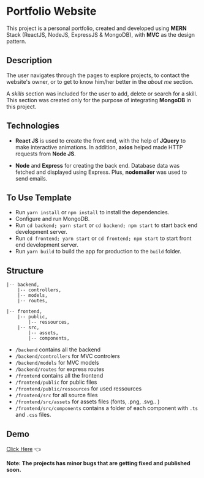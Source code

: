 # Portfolio Website

This project is a personal portfolio, created and developed using **MERN** Stack (ReactJS, NodeJS, ExpressJS & MongoDB), with **MVC** as the design pattern.

## Description

The user navigates through the pages to explore projects, to contact the website's owner, or to get to know him/her better in the _about me_ section.

A _skills_ section was included for the user to add, delete or search for a skill. This section was created only for the purpose of integrating **MongoDB** in this project.

## Technologies

- **React JS** is used to create the front end, with the help of **JQuery** to make interactive animations. In addition, **axios** helped made HTTP requests from **Node JS**.

- **Node** and **Express** for creating the back end. Database data was fetched and displayed using Express. Plus, **nodemailer** was used to send emails.

## To Use Template

- Run `yarn install` or `npm install` to install the dependencies.
- Configure and run MongoDB.
- Run `cd backend; yarn start` or `cd backend; npm start` to start back end development server.
- Run `cd frontend; yarn start` or `cd frontend; npm start` to start front end development server.
- Run `yarn build` to build the app for production to the `build` folder.

## Structure

```
|-- backend,
    |-- controllers,
    |-- models,
    |-- routes,

|-- frontend,
    |-- public,
        |-- ressources,
    |-- src,
        |-- assets,
        |-- components,

```

- `/backend` contains all the backend
- `/backend/controllers` for MVC controlers
- `/backend/models` for MVC models
- `/backend/routes` for express routes
- `/frontend` contains all the frontend
- `/frontend/public` for public files
- `/frontend/public/ressources` for used ressources
- `/frontend/src` for all source files
- `/frontend/src/assets` for assets files (fonts, .png, .svg.. )
- `/frontend/src/components` contains a folder of each component with `.ts` and `.css` files.

## Demo
[Click Here](http://sandrakhalek.com/) :point_left:

**Note: The projects has minor bugs that are getting fixed and published soon.**
